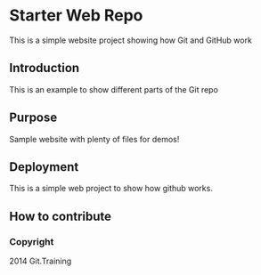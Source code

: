 # Starter Web Repo

This is a simple website project showing how Git and GitHub work

## Introduction
This is an example to show different parts of the Git repo

## Purpose

Sample website with plenty of files for demos!

## Deployment
This is a simple web project to show how github works.

## How to contribute

### Copyright 

2014 Git.Training